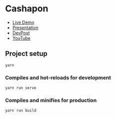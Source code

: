 # Cashapon

- [Live Demo](https://cashapon.netlify.com)
- [Presentation](https://docs.google.com/presentation/d/1uI_Rjb_NBkBj1GtH7eJj2wHFKW2t19F_YVziEZOqBTM/edit#slide=id.p)
- [DevPost](https://devpost.com/software/decrypt-2019-cashapon)
- [YouTube](https://www.youtube.com/watch?v=Wr7XKBilQbI&feature=youtu.be)

## Project setup
```
yarn
```

### Compiles and hot-reloads for development
```
yarn run serve
```

### Compiles and minifies for production
```
yarn run build
```
